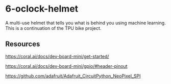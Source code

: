 # 6-oclock-helmet
A multi-use helmet that tells you what is behind you using machine learning. This is a continuation of the TPU bike project.

## Resources

https://coral.ai/docs/dev-board-mini/get-started/

https://coral.ai/docs/dev-board-mini/gpio/#header-pinout

https://github.com/adafruit/Adafruit_CircuitPython_NeoPixel_SPI
